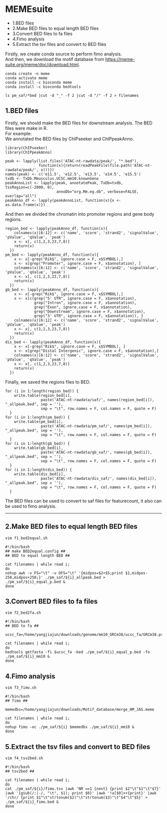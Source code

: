 # MEMEsuite

- 1.BED files  
- 2.Make BED files to equal length BED files 
- 3.Convert BED files to fa files  
- 4.Fimo analysis   
- 5.Extract the tsv files and convert to BED files

Firstly, we create conda source to perform fimo analysis.  
And then, we download the motif database from https://meme-suite.org/meme/doc/download.html.  

    conda create -n meme
    conda activate meme
    conda install -c bioconda meme
    conda install -c bioconda bedtools

    ls pm_saf/*bed |cut -d "_" -f 2 |cut -d "/" -f 2 > filenames

## 1.BED files  

Firstly, we should make the BED files for downstream analysis. The BED files were make in R.  
For example:  
We annotated the BED files by ChIPseeker and ChIPpeakAnno.  

    library(ChIPseeker)
    library(ChIPpeakAnno)

    peak <- lapply(list.files('ATAC-nt-rawdata/peak/', "*.bed"), 
                   function(x){return(readPeakFile(file.path('ATAC-nt-rawdata/peak/', x)))})
    names(peak) <- c('e11.5', 'e12.5', 'e13.5', 'e14.5', 'e15.5')
    txdb <- TxDb.Mmusculus.UCSC.mm10.knownGene
    peakAnnoList <- lapply(peak, annotatePeak, TxDb=txdb, tssRegion=c(-2000, 0), 
                           annoDb="org.Mm.eg.db", verbose=FALSE, overlap="all")
    peakAnno_df <- lapply(peakAnnoList, function(x){x <- as.data.frame(x)})
    
And then we divided the chromatin into promoter regions and gene body regions.  
    
    region_bed <- lapply(peakAnno_df, function(x){
        colnames(x)[6:12] <- c('name', 'score', 'strand2', 'signalValue', 'pValue', 'qValue', 'peak')
        x <- x[, c(1,2,3,23,7,8)]
        return(x)
      })
    pm_bed <- lapply(peakAnno_df, function(x){
        x <- x[-grep("Rik$", ignore.case = F, x$SYMBOL),]
        x <- x[grep("Promoter", ignore.case = F, x$annotation), ]
        colnames(x)[6:12] <- c('name', 'score', 'strand2', 'signalValue', 'pValue', 'qValue', 'peak')
        x <- x[, c(1,2,3,23,7,8)]
        return(x)
      })
    gb_bed <- lapply(peakAnno_df, function(x){
        x <- x[-grep("Rik$", ignore.case = F, x$SYMBOL),]
        x <- x[c(grep("5' UTR", ignore.case = F, x$annotation),
                 grep("Intron", ignore.case = F, x$annotation),
                 grep("Exon", ignore.case = F, x$annotation),
                 grep("Downstream", ignore.case = F, x$annotation),
                 grep("3' UTR", ignore.case = F, x$annotation)), ]
        colnames(x)[6:12] <- c('name', 'score', 'strand2', 'signalValue', 'pValue', 'qValue', 'peak')
        x <- x[, c(1,2,3,23,7,8)]
        return(x)
      })
    dis_bed <- lapply(peakAnno_df, function(x){
        x <- x[-grep("Rik$", ignore.case = F, x$SYMBOL), ]
        x <- x[grep("Distal Intergenic", ignore.case = F, x$annotation),]
        colnames(x)[6:12] <- c('name', 'score', 'strand2', 'signalValue', 'pValue', 'qValue', 'peak')
        x <- x[, c(1,2,3,23,7,8)]
        return(x)
      })
  
Finally, we saved the regions files to BED.  

    for (i in 1:length(region_bed)) {
        write.table(region_bed[i],
                    paste('ATAC-nt-rawdata/saf/', names(region_bed[i]), "_allpeak.bed", sep = ''),
                    sep = "\t", row.names = F, col.names = F, quote = F)
      }
    for (i in 1:length(pm_bed)) {
        write.table(pm_bed[i],
                    paste('ATAC-nt-rawdata/pm_saf/', names(pm_bed[i]), "_allpeak.bed", sep = ''),
                    sep = "\t", row.names = F, col.names = F, quote = F)
      }
    for (i in 1:length(gb_bed)) {
        write.table(gb_bed[i],
                    paste('ATAC-nt-rawdata/gb_saf/', names(gb_bed[i]), "_allpeak.bed", sep = ''),
                    sep = "\t", row.names = F, col.names = F, quote = F)
      }
    for (i in 1:length(dis_bed)) {
        write.table(dis_bed[i],
                    paste('ATAC-nt-rawdata/dis_saf/', names(dis_bed[i]), "_allpeak.bed", sep = ''),
                    sep = "\t", row.names = F, col.names = F, quote = F)
      }

The BED files can be used to convert to saf files for featurecount, it also can be used to fimo analysis.  

----

## 2.Make BED files to equal length BED files  

    vim f1_bed2equal.sh

    #!/bin/bash
    ## make BED2equal.config ##
    ## BED to equal length BED ##

    cat filenames | while read i; 
    do
    nohup awk -v FS="\t" -v OFS="\t" '{midpos=$2+$5;print $1,midpos-250,midpos+250;}' ./pm_saf/${i}_allpeak.bed > ./pm_saf/${i}_equal_p.bed &
    done

## 3.Convert BED files to fa files   

    vim f2_bed2fa.sh

    #!/bin/bash
    ## BED to fa ##

    ucsc_fa=/home/yangjiajun/downloads/genome/mm10_GRCm38/ucsc_fa/GRCm38.primary_assembly.genome.fa

    cat filenames | while read i; 
    do   
    bedtools getfasta -fi $ucsc_fa -bed ./pm_saf/${i}_equal_p.bed -fo ./pm_saf/${i}_mm10 &
    done

## 4.Fimo analysis     

    vim f3_fimo.sh

    #!/bin/bash
    ## fimo ##

    memedbs=/home/yangjiajun/downloads/Motif_database/merge_HM_JAS.meme

    cat filenames | while read i; 
    do
    nohup fimo -oc ./pm_saf/${i} $memedbs ./pm_saf/${i}_mm10 &
    done

## 5.Extract the tsv files and convert to BED files  

    vim f4_tsv2bed.sh

    #!/bin/bash
    ## tsv2bed ##

    cat filenames | while read i; 
    do  
    cat ./pm_saf/${i}/fimo.tsv |awk 'NR ==1 {next} {print $2"\t"$1"\t"$7}' |awk '{gsub(/:|-/, "\t", $1); print $0}' |awk '!a[$0]++{print}' |awk '/chr/ {print $1"\t"strtonum($2)"\t"strtonum($3)"\t"$4"\t"$5}' > ./pm_saf/${i}_fimo.bed &
    done
